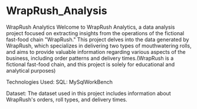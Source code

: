# WrapRush_Analysis 
WrapRush Analytics
Welcome to WrapRush Analytics, a data analysis project focused on extracting insights from the operations of the fictional fast-food chain "WrapRush." This project delves into the data generated by WrapRush, which specializes in delivering two types of mouthwatering rolls, and aims to provide valuable information regarding various aspects of the business, including order patterns and delivery times.(WrapRush is a fictional fast-food chain, and this project is solely for educational and analytical purposes)

Technologies Used:
SQL: MySqlWorkBench

Dataset:
The dataset used in this project includes information about WrapRush's orders, roll types, and delivery times.

